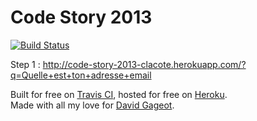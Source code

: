 # Code Story 2013

[![Build Status](https://travis-ci.org/clacote/CodeStory2013.png)](https://travis-ci.org/clacote/CodeStory2013)

Step 1 : http://code-story-2013-clacote.herokuapp.com/?q=Quelle+est+ton+adresse+email

Built for free on [Travis CI](https://travis-ci.org/), hosted for free on [Heroku](http://www.heroku.com/).    
Made with all my love for [David Gageot](http://twitter.com/dgageot).
